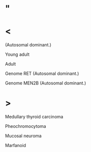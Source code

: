 # "

# <

(Autosomal dominant.)

Young adult

Adult

Genome RET
(Autosomal dominant.)

Genome MEN2B
(Autosomal dominant.)

# >

Medullary thyroid carcinoma

Pheochromocytoma

Mucosal neuroma

Marfanoid
